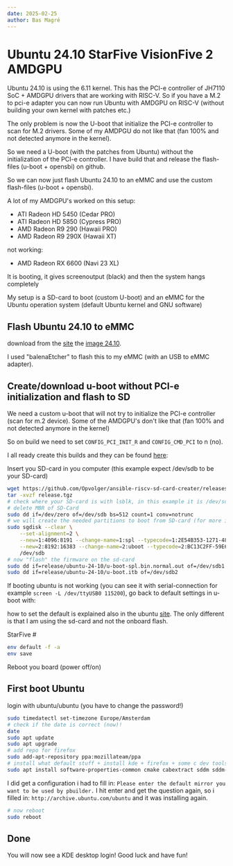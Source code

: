 ```yaml
---
date: 2025-02-25
author: Bas Magré
---
```

# Ubuntu 24.10 StarFive VisionFive 2 AMDGPU

Ubuntu 24.10 is using the 6.11 kernel. This has the PCI-e controller of JH7110 SoC + AMDGPU drivers that are working with RISC-V.
So if you have a M.2 to pci-e adapter you can now run Ubuntu with AMDGPU on RISC-V (without building your own kernel with patches etc.)

The only problem is now the U-boot that initialize the PCI-e controller to scan for M.2 drivers. Some of my AMDPGU do not like that (fan 100% and not detected anymore in the kernel).

So we need a U-boot (with the patches from Ubuntu) without the initialization of the PCI-e controller. I have build that and release the flash-files (u-boot + opensbi) on github.

So we can now just flash Ubuntu 24.10 to an eMMC and use the custom flash-files (u-boot + opensbi).

A lot of my AMDGPU's worked on this setup:

- ATI Radeon HD 5450 (Cedar PRO)
- ATI Radeon HD 5850 (Cypress PRO)
- AMD Radeon R9 290 (Hawaii PRO)
- AMD Radeon R9 290X (Hawaii XT)

not working:

- AMD Radeon RX 6600 (Navi 23 XL)

It is booting, it gives screenoutput (black) and then the system hangs completely

My setup is a SD-card to boot (custom U-boot) and an eMMC for the Ubuntu operation system (default Ubuntu kernel and GNU software)

## Flash Ubuntu 24.10 to eMMC

download from the [site](https://ubuntu.com/download/risc-v) the [image 24.10](https://cdimage.ubuntu.com/releases/24.10/release/ubuntu-24.10-preinstalled-server-riscv64+nezha.img.xz).

I used "balenaEtcher" to flash this to my eMMC (with an USB to eMMC adapter).

## Create/download u-boot without PCI-e initialization and flash to SD

We need a custom u-boot that will not try to initialize the PCI-e controller (scan for m.2 device). Some of the AMDGPU's don't like that (fan 100% and not detected anymore in the kernel)

So on build we need to set `CONFIG_PCI_INIT_R` and `CONFIG_CMD_PCI` to n (no).

I all ready create this builds and they can be found [here](https://github.com/Opvolger/ansible-riscv-sd-card-creater/releases):

Insert you SD-card in you computer (this example expect /dev/sdb to be your SD-card)

```bash
wget https://github.com/Opvolger/ansible-riscv-sd-card-creater/releases/download/0.1.0/release.tgz
tar -xvzf release.tgz
# check where your SD-card is with lsblk, in this example it is /dev/sdb
# delete MBR of SD-Card
sudo dd if=/dev/zero of=/dev/sdb bs=512 count=1 conv=notrunc
# we will create the needed partitions to boot from SD-card (for more information see https://docs.u-boot.org/en/latest/board/starfive/visionfive2.html)
sudo sgdisk --clear \
    --set-alignment=2 \
    --new=1:4096:8191 --change-name=1:spl --typecode=1:2E54B353-1271-4842-806F-E436D6AF6985 \
    --new=2:8192:16383 --change-name=2:uboot --typecode=2:BC13C2FF-59E6-4262-A352-B275FD6F7172 \
    /dev/sdb
# now "flash" the firmware on the sd-card
sudo dd if=release/ubuntu-24-10/u-boot-spl.bin.normal.out of=/dev/sdb1
sudo dd if=release/ubuntu-24-10/u-boot.itb of=/dev/sdb2
```

If booting ubuntu is not working (you can see it with serial-connection for example `screen -L /dev/ttyUSB0 115200`), go back to default settings in u-boot with:

how to set the default is explained also in the ubuntu [site](https://canonical-ubuntu-boards.readthedocs-hosted.com/en/latest/how-to/starfive-visionfive-2/). The only different is that I am using the sd-card and not the onboard flash.

StarFive #

```bash
env default -f -a
env save
```

Reboot you board (power off/on)

## First boot Ubuntu

login with ubuntu/ubuntu (you have to change the password!)

```bash
sudo timedatectl set-timezone Europe/Amsterdam
# check if the date is correct (now)!
date
sudo apt update
sudo apt upgrade
# add repo for firefox
sudo add-apt-repository ppa:mozillateam/ppa
# install what default stuff + install kde + firefox + some c dev tools (so you can compile some stuff)
sudo apt install software-properties-common cmake cabextract sddm sddm-theme-breeze kde-standard build-essential libxml2 libcurl4-gnutls-dev neofetch ubuntu-dev-tools libopenal-dev libpng-dev libjpeg-dev libfreetype6-dev libfontconfig1-dev libcurl4-gnutls-dev libsdl2-dev zlib1g-dev libbz2-dev libedit-dev python-is-python3 m4 clang sddm-theme-breeze firefox
```

I did get a configuration i had to fill in: `Please enter the default mirror you want to be used by pbuilder.`
I hit enter and get the question again, so i filled in: `http://archive.ubuntu.com/ubuntu` and it was installing again.

```bash
# now reboot
sudo reboot
```

## Done

You will now see a KDE desktop login! Good luck and have fun!
